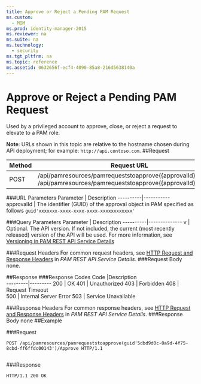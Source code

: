 ```yaml
---
title: Approve or Reject a Pending PAM Request
ms.custom: 
  - MIM
ms.prod: identity-manager-2015
ms.reviewer: na
ms.suite: na
ms.technology: 
  - security
ms.tgt_pltfrm: na
ms.topic: reference
ms.assetid: 0632656f-ecf4-4090-85a8-216d5638140a
---
```

# Approve or Reject a Pending PAM Request
Used by a privileged account to approve, close, or reject a request to elevate to a PAM role.

**Note**: URLs shown in this topic are relative to the hostname chosen during API deployment; for example: `http://api.contoso.com`.
##Request


Method  |Request URL  
---------|---------
POST     |/api/pamresources/pamrequeststoapprove({approvalId)/Approve <br/>/api/pamresources/pamrequeststoapprove({approvalId)/Reject 

###URL Parameters
Parameter | Description
----------|-----------
approvalId | The identifier (GUID) of the approval object in PAM specified as follows `guid'xxxxxxx-xxxx-xxxx-xxxx-xxxxxxxxxxxx'`

###Query Parameters
Parameter | Description
----------|-------------- 
v | Optional. The API version. If not included, the current (most recently released) version of the API will be used. For more information, see [Versioning in PAM REST API Service Details](PAM-REST-API-Service-Details.md#Versioning)


###Request Headers
For common request headers, see [HTTP Request and Response Headers](PAM-REST-API-Service-Details.md#HttpHeaders) in *PAM REST API Service Details*.
###Request Body
none.

##Response
###Response Codes
Code  |Description  
---------|---------
200 | OK
401 | Unauthorized 
403 | Forbidden 
408 | Request Timeout   
500 | Internal Server Error 
503 | Service Unavailable 

###Response Headers
For common response headers, see [HTTP Request and Response Headers](PAM-REST-API-Service-Details.md#HttpHeaders) in *PAM REST API Service Details*.
###Response Body
none
##Example

###Request
```
POST /api/pamresources/pamrequeststoapprove(guid'5dbd9d0c-0a9d-4f75-8cbd-ff6ffdc00143')/Approve HTTP/1.1


```
###Response
```
HTTP/1.1 200 OK

```       

